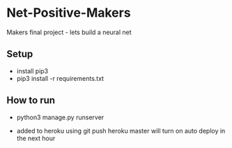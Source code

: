 # Net-Positive-Makers
Makers final project - lets build a neural net

## Setup
* install pip3
* pip3 install -r requirements.txt

## How to run

* python3 manage.py runserver

- added to heroku using git push heroku master will turn on auto deploy in the next hour

